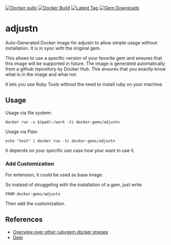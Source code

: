 [![Docker pulls](https://img.shields.io/docker/pulls/rubygem/adjustn.svg)](https://hub.docker.com/r/rubygem/adjustn/)
[![Docker Build](https://img.shields.io/docker/automated/rubygem/adjustn.svg)](https://hub.docker.com/r/rubygem/adjustn/)
[![Latest Tag](https://img.shields.io/github/tag/docker-rubygem/adjustn.svg)](https://hub.docker.com/r/rubygem/adjustn/)
[![Gem Downloads](https://img.shields.io/gem/dt/adjustn.svg)](https://rubygems.org/gems/adjustn/)
# adjustn

Auto-Generated Docker image for adjustn to allow simple usage without installation.
It is in sync with the original gem.

This allows to use a specific version of your favorite gem and ensures that this image will be supported in future.
The image is generated automatically from a github repository by Docker Hub.
This ensures that you exactly know what is in the image and what not.

It lets you use Ruby Tools without the need to install ruby on your machine.

## Usage

Usage via file system:

`docker run -v $(pwd):/work -ti docker-gems/adjustn`

Usage via Pipe:

`echo "test" | docker run -ti docker-gems/adjustn`

It depends on your specific use case how your want to use it.

### Add Customization

For extension, it could be used as base image.

So instead of struggeling with the installation of a gem, just write

`FROM docker-gems/adjustn`

Then add the customization.

## References

 - [Overview over other rubygem docker images](https://github.com/thinkbot/docker-rubygem)
 - [Gem](https://rubygems.org/gems/adjustn/)
